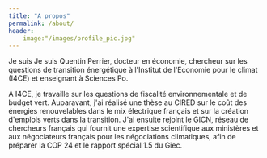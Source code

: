 ```yaml
---
title: "A propos"
permalink: /about/
header:
	image:"/images/profile_pic.jpg"
---
```


Je suis Je suis Quentin Perrier, docteur en économie, chercheur sur les questions de transition énergétique à l'Institut de l'Economie pour le climat (I4CE) et enseignant à Sciences Po.


A I4CE, je travaille sur les questions de fiscalité environnementale et de budget vert. Auparavant, j'ai réalisé une thèse au CIRED sur le coût des énergies renouvelables dans le mix électrique français et sur la création d'emplois verts dans la transition. J'ai ensuite rejoint le GICN, réseau de chercheurs français qui fournit une expertise scientifique aux ministères et aux négociateurs français pour les négociations climatiques, afin de préparer la COP 24 et le rapport spécial 1.5 du Giec. 